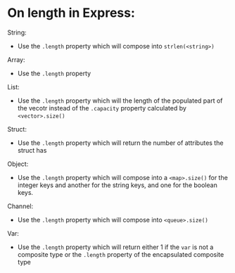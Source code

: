 # On length in Express:

String:
  - Use the `.length` property which will compose into `strlen(<string>)`

Array:
  - Use the `.length` property

List:
  - Use the `.length` property which will the length of the populated part of the vecotr instead of the `.capacity` property calculated by `<vector>.size()`

Struct:
  - Use the `.length` property which will return the number of attributes the struct has

Object:
  - Use the `.length` property which will compose into a `<map>.size()` for the integer keys and another for the string keys, and one for the boolean keys.

Channel:
  - Use the `.length` property which will compose into `<queue>.size()`

Var:
  - Use the `.length` property which will return either 1 if the `var` is not a composite type or the `.length` property of the encapsulated composite type